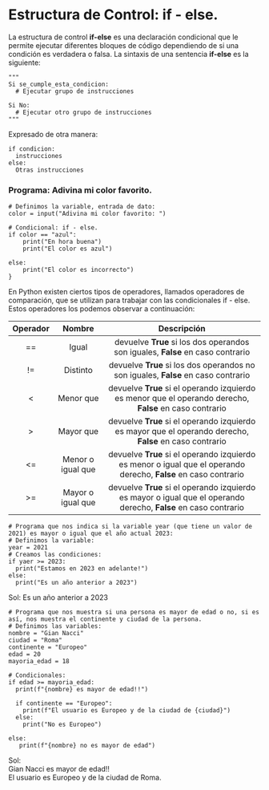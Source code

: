 # Estructura de Control: if - else.  

La estructura de control **if-else** es una declaración condicional que le permite ejecutar diferentes bloques de código dependiendo de si una condición es verdadera o falsa. La sintaxis de una sentencia **if-else** es la siguiente:

```python{
"""
Si se_cumple_esta_condicion:
  # Ejecutar grupo de instrucciones

Si No:
  # Ejecutar otro grupo de instrucciones
"""
```

Expresado de otra manera:  
```python{
if condicion:
  instrucciones
else:
  Otras instrucciones
```

### Programa: Adivina mi color favorito.

```python{
# Definimos la variable, entrada de dato:
color = input("Adivina mi color favorito: ")

# Condicional: if - else.
if color == "azul":
    print("En hora buena")
    print("El color es azul")

else:
    print("El color es incorrecto")
}
```

En Python existen ciertos tipos de operadores, llamados operadores de comparación, que se utilizan para trabajar con las condicionales if - else. Estos operadores los podemos observar a continuación:


| Operador | Nombre | Descripción |
| :------: | :------: | :------: |
| == | Igual | devuelve **True** si los dos operandos son iguales, **False** en caso contrario |
| != | Distinto | devuelve **True** si los dos operandos no son iguales, **False** en caso contrario |
| < | Menor que | devuelve **True** si el operando izquierdo es menor que el operando derecho, **False** en caso contrario |
| > | Mayor que | devuelve **True** si el operando izquierdo es mayor que el operando derecho, **False** en caso contrario |
| <= | Menor o igual que | devuelve **True** si el operando izquierdo es menor o igual que el operando derecho, **False** en caso contrario |
| >= | Mayor o igual que | devuelve **True** si el operando izquierdo es mayor o igual que el operando derecho, **False** en caso contrario |

```python{
# Programa que nos indica si la variable year (que tiene un valor de 2021) es mayor o igual que el año actual 2023:
# Definimos la variable:
year = 2021
# Creamos las condiciones:
if yaer >= 2023:
  print("Estamos en 2023 en adelante!")
else:
  print("Es un año anterior a 2023")
```
Sol: Es un año anterior a 2023

```python{
# Programa que nos muestra si una persona es mayor de edad o no, si es así, nos muestra el continente y ciudad de la persona.
# Definimos las variables:
nombre = "Gian Nacci"
ciudad = "Roma"
continente = "Europeo"
edad = 20
mayoria_edad = 18

# Condicionales:
if edad >= mayoria_edad:
  print(f"{nombre} es mayor de edad!!")

  if continente == "Europeo":
    print(f"El usuario es Europeo y de la ciudad de {ciudad}")
  else:
    print("No es Europeo")

else:
   print(f"{nombre} no es mayor de edad")
```
Sol:  
Gian Nacci es mayor de edad!!  
El usuario es Europeo y de la ciudad de Roma.
